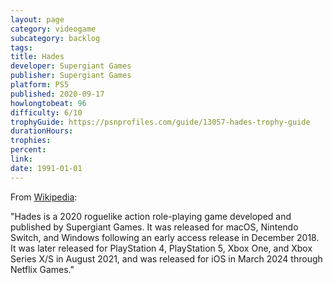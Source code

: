 ```yaml
---
layout: page
category: videogame
subcategory: backlog
tags:
title: Hades
developer: Supergiant Games
publisher: Supergiant Games
platform: PS5
published: 2020-09-17
howlongtobeat: 96
difficulty: 6/10
trophyGuide: https://psnprofiles.com/guide/13057-hades-trophy-guide
durationHours:
trophies:
percent:
link:
date: 1991-01-01
---
```


From [Wikipedia](https://en.wikipedia.org/wiki/Hades_(video_game)):

"Hades is a 2020 roguelike action role-playing game developed and published by Supergiant Games. It was released for macOS, Nintendo Switch, and Windows following an early access release in December 2018. It was later released for PlayStation 4, PlayStation 5, Xbox One, and Xbox Series X/S in August 2021, and was released for iOS in March 2024 through Netflix Games."
